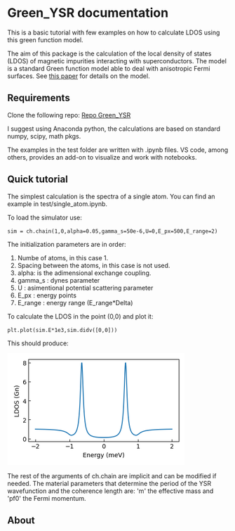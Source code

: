# Green_YSR documentation

This is a basic tutorial with few examples on how to calculate LDOS using this green function model.

The aim of this package is the calculation of the local density of states (LDOS) of magnetic impurities interacting with superconductors. The model is a standard Green function model able to deal with anisotropic Fermi surfaces. See [this paper](https://doi.org/10.1103/PhysRevB.105.245403) for details on the model.

## Requirements

Clone the following repo: [Repo Green_YSR](https://github.com/nanogunecic09/Green_YSR)

I suggest using Anaconda python, the calculations are based on standard numpy, scipy, math pkgs.

The examples in the test folder are written with .ipynb files. VS code, among others, provides an add-on to visualize and work with notebooks.

## Quick tutorial

The simplest calculation is the spectra of a single atom. You can find an example in test/single_atom.ipynb.

To load the simulator use:
    
    sim = ch.chain(1,0,alpha=0.05,gamma_s=50e-6,U=0,E_px=500,E_range=2)

The initialization parameters are in order:
1. Numbe of atoms, in this case 1.
2. Spacing between the atoms, in this case is not used.
3. alpha: is the adimensional exchange coupling.
4. gamma_s : dynes parameter
5. U : asimentional potential scattering parameter
6. E_px : energy points
7. E_range : energy range (E_range*Delta)

To calculate the LDOS in the point (0,0) and plot it:

    plt.plot(sim.E*1e3,sim.didv([0,0]))

This should produce:

![alt text](https://github.com/nanogunecic09/Green_YSR/blob/main/docs/docs/monomer_dos.png?raw=true)

The rest of the arguments of ch.chain are implicit and can be modified if needed. The material parameters that determine the period of the YSR wavefunction and the coherence length are: 'm' the effective mass and 'pf0' the Fermi momentum.



## About